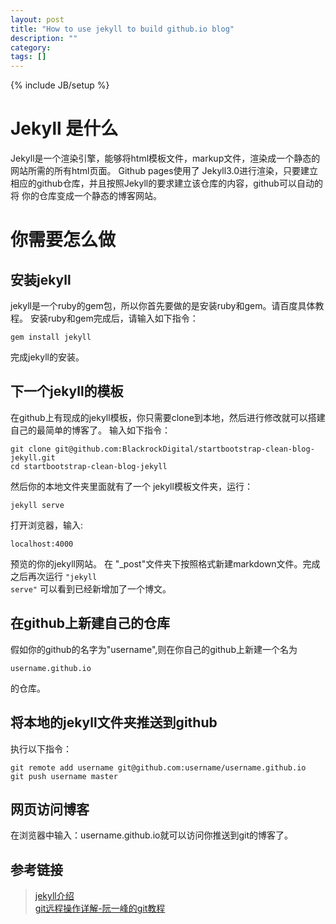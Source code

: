 ```yaml
---
layout: post
title: "How to use jekyll to build github.io blog"
description: ""
category: 
tags: []
---
```

{% include JB/setup %}

# Jekyll 是什么
Jekyll是一个渲染引擎，能够将html模板文件，markup文件，渲染成一个静态的网站所需的所有html页面。
Github pages使用了 Jekyll3.0进行渲染，只要建立相应的github仓库，并且按照Jekyll的要求建立该仓库的内容，github可以自动的将
你的仓库变成一个静态的博客网站。

# 你需要怎么做

## 安装jekyll
jekyll是一个ruby的gem包，所以你首先要做的是安装ruby和gem。请百度具体教程。
安装ruby和gem完成后，请输入如下指令：

    gem install jekyll
    
完成jekyll的安装。

## 下一个jekyll的模板
在github上有现成的jekyll模板，你只需要clone到本地，然后进行修改就可以搭建自己的最简单的博客了。
输入如下指令：

    git clone git@github.com:BlackrockDigital/startbootstrap-clean-blog-jekyll.git
    cd startbootstrap-clean-blog-jekyll

然后你的本地文件夹里面就有了一个 jekyll模板文件夹，运行：

    jekyll serve

打开浏览器，输入:
    
    localhost:4000

预览的你的jekyll网站。
在 "_post"文件夹下按照格式新建markdown文件。完成之后再次运行 <code>"jekyll serve"</code>
可以看到已经新增加了一个博文。


## 在github上新建自己的仓库
假如你的github的名字为"username",则在你自己的github上新建一个名为

    username.github.io
    
的仓库。


## 将本地的jekyll文件夹推送到github
执行以下指令：

    git remote add username git@github.com:username/username.github.io
    git push username master
    
    
## 网页访问博客

在浏览器中输入：username.github.io就可以访问你推送到git的博客了。

## 参考链接
>[jekyll介绍](http://jekyll.bootcss.com/)  
>[git远程操作详解-阮一峰的git教程](http://www.ruanyifeng.com/blog/2014/06/git_remote.html)

    
